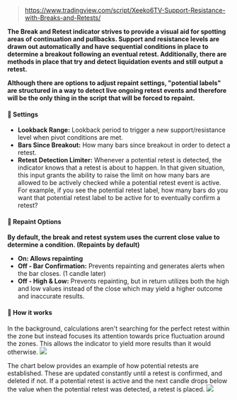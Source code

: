 > https://www.tradingview.com/script/Xeeko6TV-Support-Resistance-with-Breaks-and-Retests/

**The Break and Retest indicator strives to provide a visual aid for spotting areas of continuation and pullbacks. Support and resistance levels are drawn out automatically and have sequential conditions in place to determine a breakout following an eventual retest. Additionally, there are methods in place that try and detect liquidation events and still output a retest.**

**Although there are options to adjust repaint settings, "potential labels" are structured in a way to detect live ongoing retest events and therefore will be the only thing in the script that will be forced to repaint.**


#### 🔳 Settings
* **Lookback Range:** Lookback period to trigger a new support/resistance level when pivot conditions are met.
* **Bars Since Breakout:** How many bars since breakout in order to detect a retest.
* **Retest Detection Limiter:** Whenever a potential retest is detected, the indicator knows that a retest is about to happen. In that given situation, this input grants the ability to raise the limit on how many bars are allowed to be actively checked while a potential retest event is active. For example, if you see the potential retest label, how many bars do you want that potential retest label to be active for to eventually confirm a retest?

#### 🔳 Repaint Options
**By default, the break and retest system uses the current close value to determine a condition. (Repaints by default)**
* **On: Allows repainting**
* **Off - Bar Confirmation:** Prevents repainting and generates alerts when the bar closes. (1 candle later)
* **Off - High & Low:** Prevents repainting, but in return utilizes both the high and low values instead of the close which may yield a higher outcome and inaccurate results.

#### 🔳 How it works
In the background, calculations aren't searching for the perfect retest within the zone but instead focuses its attention towards price fluctuation around the zones. This allows the indicator to yield more results than it would otherwise.
![](https://www.tradingview.com/x/8XHdcWHh)

The chart below provides an example of how potential retests are established. These are updated constantly until a retest is confirmed, and deleted if not. If a potential retest is active and the next candle drops below the value when the potential retest was detected, a retest is placed.
![](https://www.tradingview.com/x/rBMCpuxx)